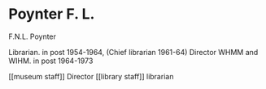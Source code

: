 



# Poynter F. L.


F.N.L. Poynter

Librarian. in post 1954-1964, (Chief librarian 1961-64)
Director WHMM and WIHM. in post 1964-1973

[[museum staff]] Director [[library staff]] librarian